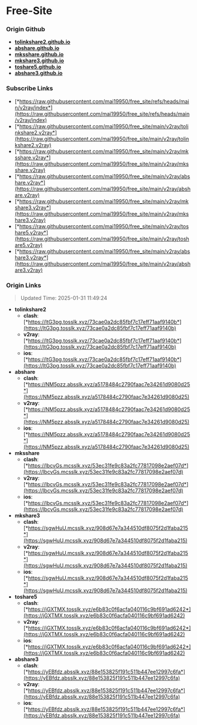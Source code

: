 # Free-Site

### Origin Github

- [**tolinkshare2.github.io**](https://github.com/tolinkshare2/tolinkshare2.github.io)
- [**abshare.github.io**](https://github.com/abshare/abshare.github.io)
- [**mksshare.github.io**](https://github.com/mksshare/mksshare.github.io)
- [**mkshare3.github.io**](https://github.com/mkshare3/mkshare3.github.io)
- [**toshare5.github.io**](https://github.com/toshare5/toshare5.github.io)
- [**abshare3.github.io**](https://github.com/abshare3/abshare3.github.io)

### Subscribe Links

- [*https://raw.githubusercontent.com/mai19950/free_site/refs/heads/main/v2ray/index*](https://raw.githubusercontent.com/mai19950/free_site/refs/heads/main/v2ray/index)
- [*https://raw.githubusercontent.com/mai19950/free_site/main/v2ray/tolinkshare2.v2ray*](https://raw.githubusercontent.com/mai19950/free_site/main/v2ray/tolinkshare2.v2ray)
- [*https://raw.githubusercontent.com/mai19950/free_site/main/v2ray/mksshare.v2ray*](https://raw.githubusercontent.com/mai19950/free_site/main/v2ray/mksshare.v2ray)
- [*https://raw.githubusercontent.com/mai19950/free_site/main/v2ray/abshare.v2ray*](https://raw.githubusercontent.com/mai19950/free_site/main/v2ray/abshare.v2ray)
- [*https://raw.githubusercontent.com/mai19950/free_site/main/v2ray/mkshare3.v2ray*](https://raw.githubusercontent.com/mai19950/free_site/main/v2ray/mkshare3.v2ray)
- [*https://raw.githubusercontent.com/mai19950/free_site/main/v2ray/toshare5.v2ray*](https://raw.githubusercontent.com/mai19950/free_site/main/v2ray/toshare5.v2ray)
- [*https://raw.githubusercontent.com/mai19950/free_site/main/v2ray/abshare3.v2ray*](https://raw.githubusercontent.com/mai19950/free_site/main/v2ray/abshare3.v2ray)

### Origin Links

> Updated Time: 2025-01-31 11:49:24

- **tolinkshare2**
  - **clash**: [*https://ltG3pg.tosslk.xyz/73cae0a2dc85fbf7c17eff71aaf9140b*](https://ltG3pg.tosslk.xyz/73cae0a2dc85fbf7c17eff71aaf9140b)
  - **v2ray**: [*https://ltG3pg.tosslk.xyz/73cae0a2dc85fbf7c17eff71aaf9140b*](https://ltG3pg.tosslk.xyz/73cae0a2dc85fbf7c17eff71aaf9140b)
  - **ios**: [*https://ltG3pg.tosslk.xyz/73cae0a2dc85fbf7c17eff71aaf9140b*](https://ltG3pg.tosslk.xyz/73cae0a2dc85fbf7c17eff71aaf9140b)
- **abshare**
  - **clash**: [*https://NM5pzz.absslk.xyz/a5178484c2790faac7e34261d9080d25*](https://NM5pzz.absslk.xyz/a5178484c2790faac7e34261d9080d25)
  - **v2ray**: [*https://NM5pzz.absslk.xyz/a5178484c2790faac7e34261d9080d25*](https://NM5pzz.absslk.xyz/a5178484c2790faac7e34261d9080d25)
  - **ios**: [*https://NM5pzz.absslk.xyz/a5178484c2790faac7e34261d9080d25*](https://NM5pzz.absslk.xyz/a5178484c2790faac7e34261d9080d25)
- **mksshare**
  - **clash**: [*https://lbcvGs.mcsslk.xyz/53ec31fe9c83a2fc77817098e2aef07d*](https://lbcvGs.mcsslk.xyz/53ec31fe9c83a2fc77817098e2aef07d)
  - **v2ray**: [*https://lbcvGs.mcsslk.xyz/53ec31fe9c83a2fc77817098e2aef07d*](https://lbcvGs.mcsslk.xyz/53ec31fe9c83a2fc77817098e2aef07d)
  - **ios**: [*https://lbcvGs.mcsslk.xyz/53ec31fe9c83a2fc77817098e2aef07d*](https://lbcvGs.mcsslk.xyz/53ec31fe9c83a2fc77817098e2aef07d)
- **mkshare3**
  - **clash**: [*https://sgwHuU.mcsslk.xyz/908d67e7a344510df8075f2d1faba215*](https://sgwHuU.mcsslk.xyz/908d67e7a344510df8075f2d1faba215)
  - **v2ray**: [*https://sgwHuU.mcsslk.xyz/908d67e7a344510df8075f2d1faba215*](https://sgwHuU.mcsslk.xyz/908d67e7a344510df8075f2d1faba215)
  - **ios**: [*https://sgwHuU.mcsslk.xyz/908d67e7a344510df8075f2d1faba215*](https://sgwHuU.mcsslk.xyz/908d67e7a344510df8075f2d1faba215)
- **toshare5**
  - **clash**: [*https://jGXTMX.tosslk.xyz/e6b83c0f6acfa040116c9bf691ad6242*](https://jGXTMX.tosslk.xyz/e6b83c0f6acfa040116c9bf691ad6242)
  - **v2ray**: [*https://jGXTMX.tosslk.xyz/e6b83c0f6acfa040116c9bf691ad6242*](https://jGXTMX.tosslk.xyz/e6b83c0f6acfa040116c9bf691ad6242)
  - **ios**: [*https://jGXTMX.tosslk.xyz/e6b83c0f6acfa040116c9bf691ad6242*](https://jGXTMX.tosslk.xyz/e6b83c0f6acfa040116c9bf691ad6242)
- **abshare3**
  - **clash**: [*https://yEBfdz.absslk.xyz/88e153825f191c511b447ee12997c6fa*](https://yEBfdz.absslk.xyz/88e153825f191c511b447ee12997c6fa)
  - **v2ray**: [*https://yEBfdz.absslk.xyz/88e153825f191c511b447ee12997c6fa*](https://yEBfdz.absslk.xyz/88e153825f191c511b447ee12997c6fa)
  - **ios**: [*https://yEBfdz.absslk.xyz/88e153825f191c511b447ee12997c6fa*](https://yEBfdz.absslk.xyz/88e153825f191c511b447ee12997c6fa)
